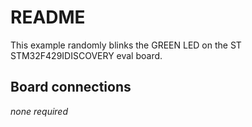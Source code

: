 # README

This example randomly blinks the GREEN LED on the ST STM32F429IDISCOVERY eval
board.

## Board connections

*none required*

